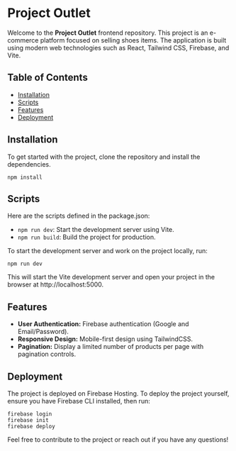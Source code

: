 # Project Outlet

Welcome to the **Project Outlet** frontend repository. This project is an e-commerce platform focused on selling shoes items. The application is built using modern web technologies such as React, Tailwind CSS, Firebase, and Vite.

## Table of Contents

- [Installation](#installation)
- [Scripts](#scripts)
- [Features](#features)
- [Deployment](#deployment)

## Installation
To get started with the project, clone the repository and install the dependencies.

```
npm install
```


## Scripts
Here are the scripts defined in the package.json:
- `npm run dev`: Start the development server using Vite.
- `npm run build`: Build the project for production.

To start the development server and work on the project locally, run:

```
npm run dev
```
This will start the Vite development server and open your project in the browser at http://localhost:5000.


## Features
- **User Authentication:** Firebase authentication (Google and Email/Password).
- **Responsive Design:** Mobile-first design using TailwindCSS.
- **Pagination:** Display a limited number of products per page with pagination controls.

## Deployment
The project is deployed on Firebase Hosting. To deploy the project yourself, ensure you have Firebase CLI installed, then run:

```
firebase login
firebase init
firebase deploy
```

Feel free to contribute to the project or reach out if you have any questions!
